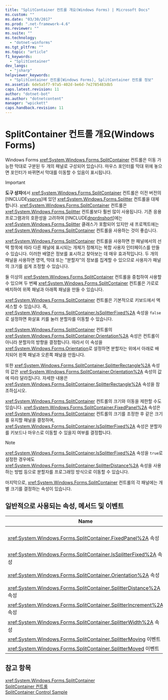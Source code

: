 ```yaml
---
title: "SplitContainer 컨트롤 개요(Windows Forms) | Microsoft Docs"
ms.custom: ""
ms.date: "03/30/2017"
ms.prod: ".net-framework-4.6"
ms.reviewer: ""
ms.suite: ""
ms.technology: 
  - "dotnet-winforms"
ms.tgt_pltfrm: ""
ms.topic: "article"
f1_keywords: 
  - "SplitContainer"
dev_langs: 
  - "jsharp"
helpviewer_keywords: 
  - "SplitContainer 컨트롤[Windows Forms], SplitContainer 컨트롤 정보"
ms.assetid: 6de5a5f7-97a5-402d-be6d-7e2785483db5
caps.latest.revision: 11
author: "dotnet-bot"
ms.author: "dotnetcontent"
manager: "wpickett"
caps.handback.revision: 11
---
```

# SplitContainer 컨트롤 개요(Windows Forms)
Windows Forms <xref:System.Windows.Forms.SplitContainer> 컨트롤은 이동 가능한 막대로 구분된 두 개의 패널로 구성되어 있습니다.  마우스 포인터를 막대 위에 놓으면 포인터가 바뀌면서 막대를 이동할 수 있음이 표시됩니다.  
  
> [!IMPORTANT]
>  **도구 상자**에서 <xref:System.Windows.Forms.SplitContainer> 컨트롤은 이전 버전의 [!INCLUDE[vsprvs](../../../../includes/vsprvs-md.md)]에 있던 <xref:System.Windows.Forms.Splitter> 컨트롤을 대체합니다.  <xref:System.Windows.Forms.SplitContainer> 컨트롤은 <xref:System.Windows.Forms.Splitter> 컨트롤보다 훨씬 많이 사용됩니다.  기존 응용 프로그램과의 호환성을 고려하여 [!INCLUDE[dnprdnshort](../../../../includes/dnprdnshort-md.md)]에는 <xref:System.Windows.Forms.Splitter> 클래스가 포함되어 있지만 새 프로젝트에는 <xref:System.Windows.Forms.SplitContainer> 컨트롤을 사용하는 것이 좋습니다.  
  
 <xref:System.Windows.Forms.SplitContainer> 컨트롤을 사용하면 한 패널에서의 선택 항목에 따라 다른 패널에 표시되는 개체가 정해지는 복합 사용자 인터페이스를 만들 수 있습니다.  이러한 배열은 정보를 표시하고 찾아보는 데 매우 효과적입니다.  두 개의 패널을 사용하면 영역, 막대 또는 "분할자"의 정보를 집계할 수 있으므로 사용자가 패널의 크기를 쉽게 조정할 수 있습니다.  
  
 둘 이상의 <xref:System.Windows.Forms.SplitContainer> 컨트롤을 중첩하여 사용할 수 있으며 두 번째 <xref:System.Windows.Forms.SplitContainer> 컨트롤은 가로로 배치하여 위쪽 패널과 아래쪽 패널을 만들 수 있습니다.  
  
 <xref:System.Windows.Forms.SplitContainer> 컨트롤은 기본적으로 키보드에서 액세스할 수 있습니다. 즉, <xref:System.Windows.Forms.SplitContainer.IsSplitterFixed%2A> 속성을 `false`로 설정하면 화살표 키를 눌러 분할자를 이동할 수 있습니다.  
  
 <xref:System.Windows.Forms.SplitContainer> 컨트롤의 <xref:System.Windows.Forms.SplitContainer.Orientation%2A> 속성은 컨트롤이 아니라 분할자의 방향을 결정합니다.  따라서 이 속성을 <xref:System.Windows.Forms.Orientation>로 설정하면 분할자는 위에서 아래로 배치되어 왼쪽 패널과 오른쪽 패널을 만듭니다.  
  
 또한 <xref:System.Windows.Forms.SplitContainer.SplitterRectangle%2A> 속성의 값은 <xref:System.Windows.Forms.SplitContainer.Orientation%2A> 속성의 값에 따라 달라집니다.  자세한 내용은 <xref:System.Windows.Forms.SplitContainer.SplitterRectangle%2A> 속성을 참조하십시오.  
  
 <xref:System.Windows.Forms.SplitContainer> 컨트롤의 크기와 이동을 제한할 수도 있습니다.  <xref:System.Windows.Forms.SplitContainer.FixedPanel%2A> 속성은 <xref:System.Windows.Forms.SplitContainer> 컨트롤의 크기를 조정한 후 같은 크기를 유지할 패널을 결정하며, <xref:System.Windows.Forms.SplitContainer.IsSplitterFixed%2A> 속성은 분할자를 키보드나 마우스로 이동할 수 있을지 여부를 결정합니다.  
  
> [!NOTE]
>  <xref:System.Windows.Forms.SplitContainer.IsSplitterFixed%2A> 속성을 `true`로 설정한 경우에도 <xref:System.Windows.Forms.SplitContainer.SplitterDistance%2A> 속성을 사용하는 방법 등으로 분할자를 프로그래밍 방식으로 이동할 수 있습니다.  
  
 마지막으로, <xref:System.Windows.Forms.SplitContainer> 컨트롤의 각 패널에는 개별 크기를 결정하는 속성이 있습니다.  
  
## 일반적으로 사용되는 속성, 메서드 및 이벤트  
  
|Name|설명|  
|----------|--------|  
|<xref:System.Windows.Forms.SplitContainer.FixedPanel%2A> 속성|<xref:System.Windows.Forms.SplitContainer> 컨트롤의 크기를 조정한 후에도 크기를 그대로 유지할 패널을 결정합니다.|  
|<xref:System.Windows.Forms.SplitContainer.IsSplitterFixed%2A> 속성|분할자를 키보드나 마우스로 이동할 수 있는지 여부를 결정합니다.|  
|<xref:System.Windows.Forms.SplitContainer.Orientation%2A> 속성|분할자를 가로로 정렬할지 아니면 세로로 정렬할지 결정합니다.|  
|<xref:System.Windows.Forms.SplitContainer.SplitterDistance%2A> 속성|왼쪽 또는 위쪽 가장자리에서 이동 가능한 분할 막대까지의 거리를 픽셀 단위로 지정합니다.|  
|<xref:System.Windows.Forms.SplitContainer.SplitterIncrement%2A> 속성|사용자가 분할자를 이동할 수 있는 최소 거리를 픽셀 단위로 지정합니다.|  
|<xref:System.Windows.Forms.SplitContainer.SplitterWidth%2A> 속성|분할자의 두께를 픽셀 단위로 지정합니다.|  
|<xref:System.Windows.Forms.SplitContainer.SplitterMoving> 이벤트|분할자가 이동하고 있을 때 발생합니다.|  
|<xref:System.Windows.Forms.SplitContainer.SplitterMoved> 이벤트|분할자가 이동한 경우에 발생합니다.|  
  
## 참고 항목  
 <xref:System.Windows.Forms.SplitContainer>   
 [SplitContainer 컨트롤](../../../../docs/framework/winforms/controls/splitcontainer-control-windows-forms.md)   
 [SplitContainer Control Sample](http://msdn.microsoft.com/ko-kr/9015fad0-7108-4d85-a83a-a72d038c4f65)